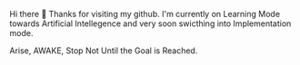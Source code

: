 Hi there 👋
Thanks for visiting my github.
I'm currently on Learning Mode towards Artificial Intellegence and very soon swicthing into Implementation mode.

Arise, AWAKE, Stop Not Until the Goal is Reached.
<!--
**sharathprakash81/sharathprakash81** is a ✨ _special_ ✨ repository because its `README.md` (this file) appears on your GitHub profile.

Here are some ideas to get you started:

- 🔭 I’m currently working on ...
- 🌱 I’m currently learning ...
- 👯 I’m looking to collaborate on ...
- 🤔 I’m looking for help with ...
- 💬 Ask me about ...
- 📫 How to reach me: ...
- 😄 Pronouns: ...
- ⚡ Fun fact: ...
-->
